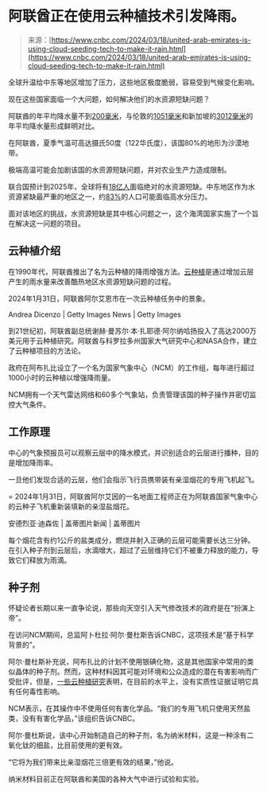 <!--yml

category: 未分类

date: 2024-05-29 12:31:15

-->

# 阿联酋正在使用云种植技术引发降雨。

> 来源：[https://www.cnbc.com/2024/03/18/united-arab-emirates-is-using-cloud-seeding-tech-to-make-it-rain.html](https://www.cnbc.com/2024/03/18/united-arab-emirates-is-using-cloud-seeding-tech-to-make-it-rain.html)

全球升温给中东等地区增加了压力，这些地区极度脆弱，容易受到气候变化影响。

现在这些国家面临一个大问题，如何解决他们的水资源短缺问题？

阿联酋的年平均降水量不到[200毫米](https://climateknowledgeportal.worldbank.org/country/united-arab-emirates/climate-data-historical#:~:text=Rainfall%20is%20sparse%20and%20inconsistent,locally%20known%20as%20shamal%20winds)，与伦敦的[1051毫米](https://www.statista.com/statistics/610664/annual-rainfall-uk/)和新加坡的[3012毫米](https://www.weather.gov.sg/wp-content/uploads/2023/03/ACAR_2022.pdf)的年平均降水量形成鲜明对比。

在阿联酋，夏季气温可高达摄氏50度（122华氏度），该国80%的地形为沙漠地带。

极端高温可能会加剧该国的水资源短缺问题，并对农业生产力造成限制。

联合国预计到2025年，全球将有[18亿人](https://www.un.org/waterforlifedecade/scarcity.shtml)面临绝对的水资源短缺。中东地区作为水资源紧缺最严重的地区之一，约[83%](https://www.wri.org/insights/highest-water-stressed-countries)的人口可能面临高水分压力。

面对该地区的挑战，水资源短缺是其中核心问题之一，这个海湾国家实施了一个旨在解决这一问题的项目。

## 云种植介绍

在1990年代，阿联酋推出了名为云种植的降雨增强方法。[云种植](https://www.cnbc.com/2022/12/17/how-cloud-seeding-can-help-replenish-reservoirs-in-the-west.html)是通过增加云层产生的雨水量来改善酷热地区水资源短缺问题的过程。

2024年1月31日，阿联酋阿尔艾恩市在一次云种植任务中的景象。

Andrea Dicenzo | Getty Images News | Getty Images

到21世纪初，阿联酋副总统谢赫·曼苏尔·本·扎耶德·阿尔纳哈扬投入了高达2000万美元用于云种植研究。阿联酋与科罗拉多州国家大气研究中心和NASA合作，建立了云种植项目的方法论。

政府在阿布扎比设立了一个名为国家气象中心（NCM）的工作组，每年进行超过1000小时的云种植以增强降雨量。

NCM拥有一个天气雷达网络和60多个气象站，负责管理该国的种子操作并密切监控大气条件。

## 工作原理

中心的气象预报员可以观察云层中的降水模式，并识别适合的云层进行播种，目的是增加降雨率。

一旦他们发现合适的云层，他们会指示飞行员携带装有亲湿烟花的专用飞机起飞。

= 2024年1月31日，阿联酋阿尔艾因的一名地面工程师正在为阿联酋国家气象中心的云种子飞机重新装填新的亲湿盐烟花。

安德烈亚·迪森佐 | 盖蒂图片新闻 | 盖蒂图片

每个烟花含有约1公斤的盐类成分，燃烧并射入正确的云层可能需要长达三分钟。在引入种子剂到云层后，水滴增大，超过了云层维持它们不被重力释放的能力，导致它们释放为雨滴。

## 种子剂

怀疑论者长期以来一直争论说，那些向天空引入天气修改技术的政府是在“扮演上帝”。

在访问NCM期间，总监阿卜杜拉·阿尔·曼杜斯告诉CNBC，这项技术是“基于科学背景的”。

阿尔·曼杜斯补充说，阿布扎比的计划不使用银碘化物，这是其他国家中常用的类似晶体的种子剂。然而，这种材料因其可能对环境和公众造成的潜在有害影响而广受批评，但是，[一些云种植研究](https://agupubs.onlinelibrary.wiley.com/doi/epdf/10.1029/WR006i001p00088)表明，在目前的水平上，没有实质性证据证明它具有任何毒性影响。

NCM表示，在其操作中不使用任何有害化学品。“我们的专用飞机只使用天然盐类，没有有害化学品，”该组织告诉CNBC。

阿尔·曼杜斯说，该中心开始制造自己的种子剂，名为纳米材料，这是一种涂有二氧化钛的细盐，比目前使用的更有效。

“它将为我们带来比亲湿烟花三倍更有效的结果，”他说。

纳米材料目前正在阿联酋和美国的各种大气中进行试验和实验。
